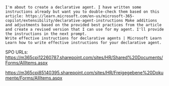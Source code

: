 ```
I'm about to create a declarative agent. I have written some instructions already but want you to double-check them based on this article: https://learn.microsoft.com/en-us/microsoft-365-copilot/extensibility/declarative-agent-instructions Make additions and adjustments based on the provided best practices from the article and create a revised version that I can use for my agent. I'll provide the instructions in the next prompt.
Write effective instructions for declarative agents | Microsoft Learn
Learn how to write effective instructions for your declarative agent.
```

SPO URLs:
https://m365cpi12260787.sharepoint.com/sites/HR/Shared%20Documents/Forms/AllItems.aspx

https://m365cpi85140395.sharepoint.com/sites/HR/Freigegebene%20Dokumente/Forms/AllItems.aspx







